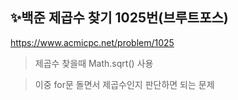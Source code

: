 ## ✨백준 제곱수 찾기 1025번(브루트포스)
https://www.acmicpc.net/problem/1025
> 제곱수 찾을때 Math.sqrt() 사용


> 이중 for문 돌면서 제곱수인지 판단하면 되는 문제
